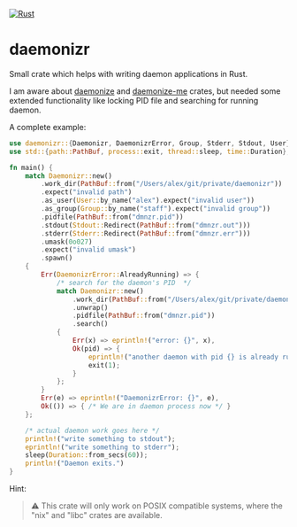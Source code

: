 [![Rust](https://github.com/aellwein/daemonizr/actions/workflows/rust.yml/badge.svg?branch=master)](https://github.com/aellwein/daemonizr/actions/workflows/rust.yml)

daemonizr
=========

Small crate which helps with writing daemon applications in Rust.

I am aware about [daemonize](https://crates.io/crates/daemonize) and
[daemonize-me](https://crates.io/crates/daemonize-me) crates, but needed some
extended functionality like locking PID file and searching for running daemon.

A complete example:

```rust
use daemonizr::{Daemonizr, DaemonizrError, Group, Stderr, Stdout, User};
use std::{path::PathBuf, process::exit, thread::sleep, time::Duration};

fn main() {
    match Daemonizr::new()
        .work_dir(PathBuf::from("/Users/alex/git/private/daemonizr"))
        .expect("invalid path")
        .as_user(User::by_name("alex").expect("invalid user"))
        .as_group(Group::by_name("staff").expect("invalid group"))
        .pidfile(PathBuf::from("dmnzr.pid"))
        .stdout(Stdout::Redirect(PathBuf::from("dmnzr.out")))
        .stderr(Stderr::Redirect(PathBuf::from("dmnzr.err")))
        .umask(0o027)
        .expect("invalid umask")
        .spawn()
    {
        Err(DaemonizrError::AlreadyRunning) => {
            /* search for the daemon's PID  */
            match Daemonizr::new()
                .work_dir(PathBuf::from("/Users/alex/git/private/daemonizr"))
                .unwrap()
                .pidfile(PathBuf::from("dmnzr.pid"))
                .search()
            {
                Err(x) => eprintln!("error: {}", x),
                Ok(pid) => {
                    eprintln!("another daemon with pid {} is already running", pid);
                    exit(1);
                }
            };
        }
        Err(e) => eprintln!("DaemonizrError: {}", e),
        Ok(()) => { /* We are in daemon process now */ }
    };

    /* actual daemon work goes here */
    println!("write something to stdout");
    eprintln!("write something to stderr");
    sleep(Duration::from_secs(60));
    println!("Daemon exits.")
}
```

Hint:

> ⚠️ This crate will only work on POSIX compatible systems,
> where the "nix" and "libc" crates are available.
